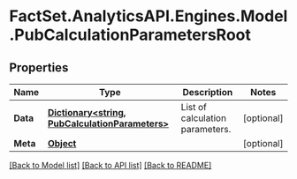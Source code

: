 # FactSet.AnalyticsAPI.Engines.Model.PubCalculationParametersRoot
## Properties

Name | Type | Description | Notes
------------ | ------------- | ------------- | -------------
**Data** | [**Dictionary&lt;string, PubCalculationParameters&gt;**](PubCalculationParameters.md) | List of calculation parameters. | [optional] 
**Meta** | [**Object**](.md) |  | [optional] 

[[Back to Model list]](../README.md#documentation-for-models) [[Back to API list]](../README.md#documentation-for-api-endpoints) [[Back to README]](../README.md)

